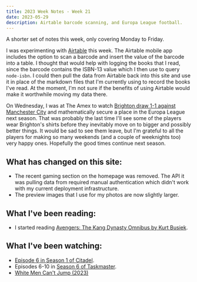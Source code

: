 ```yaml
---
title: 2023 Week Notes - Week 21
date: 2023-05-29
description: Airtable barcode scanning, and Europa League football.
---
```


A shorter set of notes this week, only covering Monday to Friday.

I was experimenting with [Airtable](https://airtable.com/) this week. The Airtable mobile app includes the option to scan a barcode and insert the value of the barcode into a table. I thought that would help with logging the books that I read, since the barcode contains the ISBN-13 value which I then use to query `node-isbn`. I could then pull the data from Airtable back into this site and use it in place of the markdown files that I'm currently using to record the books I've read. At the moment, I'm not sure if the benefits of using Airtable would make it worthwhile moving my data there.

On Wednesday, I was at The Amex to watch [Brighton draw 1-1 against Manchester City](https://www.brightonandhovealbion.com/news/3486691/julio-hits-another-stunner-as-albion-seal-europa-league) and mathematically secure a place in the Europa League next season. That was probably the last time I'll see some of the players wear Brighton's shirts before they inevitably move on to bigger and possibly better things. It would be sad to see them leave, but I'm grateful to all the players for making so many weekends (and a couple of weeknights too) very happy ones. Hopefully the good times continue next season.

## What has changed on this site:

- The recent gaming section on the homepage was removed. The API it was pulling data from required manual authentication which didn't work with my current deployment infrastructure.
- The preview images that I use for my photos are now slightly larger.

## What I've been reading:

- I started reading [Avengers: The Kang Dynasty Omnibus by Kurt Busiek](/reading/#currentlyReading).

## What I've been watching:

- [Episode 6 in Season 1 of Citadel](https://www.themoviedb.org/tv/114922-citadel/season/1/episode/6).
- Episodes 6-10 in [Season 6 of Taskmaster](https://www.themoviedb.org/tv/63404-taskmaster/season/6).
- [White Men Can't Jump (2023)](https://www.themoviedb.org/movie/920125-untitled-white-men-can-t-jump-reboot)
